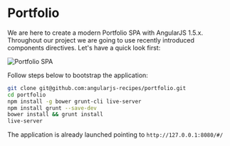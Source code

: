# Portfolio

We are here to create a modern Portfolio SPA with AngularJS 1.5.x. Throughout our project we are going to use recently introduced components directives. Let's have a quick look first:

![Portfolio SPA](http://angularjs-recipes.com/img/series/sd54ft.png)

Follow steps below to bootstrap the application:

```bash
git clone git@github.com:angularjs-recipes/portfolio.git
cd portfolio
npm install -g bower grunt-cli live-server
npm install grunt --save-dev
bower install && grunt install
live-server
```

The application is already launched pointing to `http://127.0.0.1:8080/#/`
